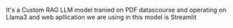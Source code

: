 It's a Custom RAG LLM model tranied on PDF datascourse and operating on Llama3 and web apllication we are using in this model is Streamlit
